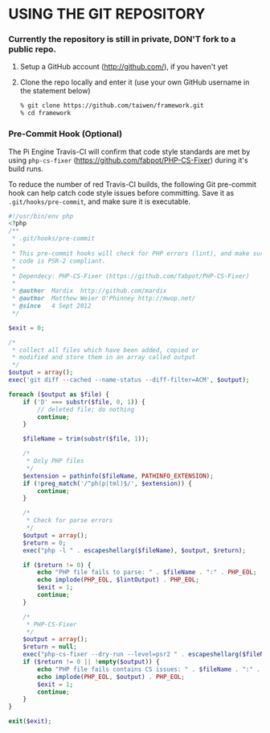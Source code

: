# USING THE GIT REPOSITORY
### Currently the repository is still in private, DON'T fork to a public repo.

 1. Setup a GitHub account (http://github.com/), if you haven't yet
 2. Clone the repo locally and enter it (use your own GitHub username
    in the statement below)

    ```sh
    % git clone https://github.com/taiwen/framework.git
    % cd framework
    ```


### Pre-Commit Hook (Optional)

The Pi Engine Travis-CI will confirm that code style standards are met
by using ```php-cs-fixer``` (https://github.com/fabpot/PHP-CS-Fixer) during it's build runs.

To reduce the number of red Travis-CI builds, the following Git pre-commit hook
can help catch code style issues before committing. Save it as
```.git/hooks/pre-commit```, and make sure it is executable.

```php
#!/usr/bin/env php
<?php
/**
 * .git/hooks/pre-commit
 *
 * This pre-commit hooks will check for PHP errors (lint), and make sure the
 * code is PSR-2 compliant.
 *
 * Dependecy: PHP-CS-Fixer (https://github.com/fabpot/PHP-CS-Fixer)
 *
 * @author  Mardix  http://github.com/mardix
 * @author  Matthew Weier O'Phinney http://mwop.net/
 * @since   4 Sept 2012
 */

$exit = 0;

/*
 * collect all files which have been added, copied or
 * modified and store them in an array called output
 */
$output = array();
exec('git diff --cached --name-status --diff-filter=ACM', $output);

foreach ($output as $file) {
    if ('D' === substr($file, 0, 1)) {
        // deleted file; do nothing
        continue;
    }

    $fileName = trim(substr($file, 1));

    /*
     * Only PHP files
     */
    $extension = pathinfo($fileName, PATHINFO_EXTENSION);
    if (!preg_match('/^ph(p|tml)$/', $extension)) {
        continue;
    }

    /*
     * Check for parse errors
     */
    $output = array();
    $return = 0;
    exec("php -l " . escapeshellarg($fileName), $output, $return);

    if ($return != 0) {
        echo "PHP file fails to parse: " . $fileName . ":" . PHP_EOL;
        echo implode(PHP_EOL, $lintOutput) . PHP_EOL;
        $exit = 1;
        continue;
    }

    /*
     * PHP-CS-Fixer
     */
    $output = array();
    $return = null;
    exec("php-cs-fixer --dry-run --level=psr2 " . escapeshellarg($fileName), $output, $return);
    if ($return != 0 || !empty($output)) {
        echo "PHP file fails contains CS issues: " . $fileName . ":" . PHP_EOL;
        echo implode(PHP_EOL, $output) . PHP_EOL;
        $exit = 1;
        continue;
    }
}

exit($exit);
```
